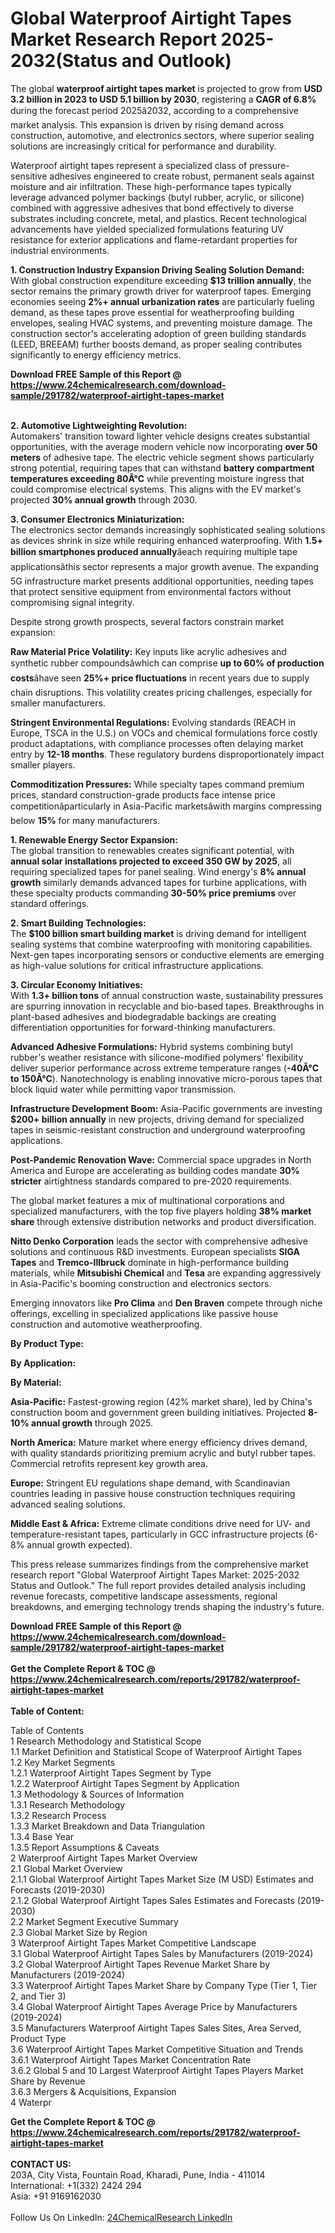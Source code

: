 <h1>Global Waterproof Airtight Tapes Market Research Report 2025-2032(Status and Outlook)</h1><p>The global <strong>waterproof airtight tapes market</strong> is projected to grow from <strong>USD 3.2 billion in 2023 to USD 5.1 billion by 2030</strong>, registering a <strong>CAGR of 6.8%</strong> during the forecast period 2025â2032, according to a comprehensive market analysis. This expansion is driven by rising demand across construction, automotive, and electronics sectors, where superior sealing solutions are increasingly critical for performance and durability.</p><p>Waterproof airtight tapes represent a specialized class of pressure-sensitive adhesives engineered to create robust, permanent seals against moisture and air infiltration. These high-performance tapes typically leverage advanced polymer backings (butyl rubber, acrylic, or silicone) combined with aggressive adhesives that bond effectively to diverse substrates including concrete, metal, and plastics. Recent technological advancements have yielded specialized formulations featuring UV resistance for exterior applications and flame-retardant properties for industrial environments.</p><p><strong>1. Construction Industry Expansion Driving Sealing Solution Demand:</strong><br>
With global construction expenditure exceeding <strong>$13 trillion annually</strong>, the sector remains the primary growth driver for waterproof tapes. Emerging economies seeing <strong>2%+ annual urbanization rates</strong> are particularly fueling demand, as these tapes prove essential for weatherproofing building envelopes, sealing HVAC systems, and preventing moisture damage. The construction sector's accelerating adoption of green building standards (LEED, BREEAM) further boosts demand, as proper sealing contributes significantly to energy efficiency metrics.</p><div><b>Download FREE Sample of this Report @ 
            <a href="https://www.24chemicalresearch.com/download-sample/291782/waterproof-airtight-tapes-market">
            https://www.24chemicalresearch.com/download-sample/291782/waterproof-airtight-tapes-market</a></b></div><br><p><strong>2. Automotive Lightweighting Revolution:</strong><br>
Automakers' transition toward lighter vehicle designs creates substantial opportunities, with the average modern vehicle now incorporating <strong>over 50 meters</strong> of adhesive tape. The electric vehicle segment shows particularly strong potential, requiring tapes that can withstand <strong>battery compartment temperatures exceeding 80Â°C</strong> while preventing moisture ingress that could compromise electrical systems. This aligns with the EV market's projected <strong>30% annual growth</strong> through 2030.</p><p><strong>3. Consumer Electronics Miniaturization:</strong><br>
The electronics sector demands increasingly sophisticated sealing solutions as devices shrink in size while requiring enhanced waterproofing. With <strong>1.5+ billion smartphones produced annually</strong>âeach requiring multiple tape applicationsâthis sector represents a major growth avenue. The expanding 5G infrastructure market presents additional opportunities, needing tapes that protect sensitive equipment from environmental factors without compromising signal integrity.</p><p>Despite strong growth prospects, several factors constrain market expansion:</p><p><strong>Raw Material Price Volatility:</strong> Key inputs like acrylic adhesives and synthetic rubber compoundsâwhich can comprise <strong>up to 60% of production costs</strong>âhave seen <strong>25%+ price fluctuations</strong> in recent years due to supply chain disruptions. This volatility creates pricing challenges, especially for smaller manufacturers.</p><p><strong>Stringent Environmental Regulations:</strong> Evolving standards (REACH in Europe, TSCA in the U.S.) on VOCs and chemical formulations force costly product adaptations, with compliance processes often delaying market entry by <strong>12-18 months</strong>. These regulatory burdens disproportionately impact smaller players.</p><p><strong>Commoditization Pressures:</strong> While specialty tapes command premium prices, standard construction-grade products face intense price competitionâparticularly in Asia-Pacific marketsâwith margins compressing below <strong>15%</strong> for many manufacturers.</p><p><strong>1. Renewable Energy Sector Expansion:</strong><br>
The global transition to renewables creates significant potential, with <strong>annual solar installations projected to exceed 350 GW by 2025</strong>, all requiring specialized tapes for panel sealing. Wind energy's <strong>8% annual growth</strong> similarly demands advanced tapes for turbine applications, with these specialty products commanding <strong>30-50% price premiums</strong> over standard offerings.</p><p><strong>2. Smart Building Technologies:</strong><br>
The <strong>$100 billion smart building market</strong> is driving demand for intelligent sealing systems that combine waterproofing with monitoring capabilities. Next-gen tapes incorporating sensors or conductive elements are emerging as high-value solutions for critical infrastructure applications.</p><p><strong>3. Circular Economy Initiatives:</strong><br>
With <strong>1.3+ billion tons</strong> of annual construction waste, sustainability pressures are spurring innovation in recyclable and bio-based tapes. Breakthroughs in plant-based adhesives and biodegradable backings are creating differentiation opportunities for forward-thinking manufacturers.</p><p><strong>Advanced Adhesive Formulations:</strong> Hybrid systems combining butyl rubber's weather resistance with silicone-modified polymers' flexibility deliver superior performance across extreme temperature ranges (<strong>-40Â°C to 150Â°C</strong>). Nanotechnology is enabling innovative micro-porous tapes that block liquid water while permitting vapor transmission.</p><p><strong>Infrastructure Development Boom:</strong> Asia-Pacific governments are investing <strong>$200+ billion annually</strong> in new projects, driving demand for specialized tapes in seismic-resistant construction and underground waterproofing applications.</p><p><strong>Post-Pandemic Renovation Wave:</strong> Commercial space upgrades in North America and Europe are accelerating as building codes mandate <strong>30% stricter</strong> airtightness standards compared to pre-2020 requirements.</p><p>The global market features a mix of multinational corporations and specialized manufacturers, with the top five players holding <strong>38% market share</strong> through extensive distribution networks and product diversification.</p><p><strong>Nitto Denko Corporation</strong> leads the sector with comprehensive adhesive solutions and continuous R&amp;D investments. European specialists <strong>SIGA Tapes</strong> and <strong>Tremco-Illbruck</strong> dominate in high-performance building materials, while <strong>Mitsubishi Chemical</strong> and <strong>Tesa</strong> are expanding aggressively in Asia-Pacific's booming construction and electronics sectors.</p><p>Emerging innovators like <strong>Pro Clima</strong> and <strong>Den Braven</strong> compete through niche offerings, excelling in specialized applications like passive house construction and automotive weatherproofing.</p><p><strong>By Product Type:</strong></p><p><strong>By Application:</strong></p><p><strong>By Material:</strong></p><p><strong>Asia-Pacific:</strong> Fastest-growing region (42% market share), led by China's construction boom and government green building initiatives. Projected <strong>8-10% annual growth</strong> through 2025.</p><p><strong>North America:</strong> Mature market where energy efficiency drives demand, with quality standards prioritizing premium acrylic and butyl rubber tapes. Commercial retrofits represent key growth area.</p><p><strong>Europe:</strong> Stringent EU regulations shape demand, with Scandinavian countries leading in passive house construction techniques requiring advanced sealing solutions.</p><p><strong>Middle East &amp; Africa:</strong> Extreme climate conditions drive need for UV- and temperature-resistant tapes, particularly in GCC infrastructure projects (6-8% annual growth expected).</p><p>This press release summarizes findings from the comprehensive market research report "Global Waterproof Airtight Tapes Market: 2025-2032 Status and Outlook." The full report provides detailed analysis including revenue forecasts, competitive landscape assessments, regional breakdowns, and emerging technology trends shaping the industry's future.</p><div><b>Download FREE Sample of this Report @ 
            <a href="https://www.24chemicalresearch.com/download-sample/291782/waterproof-airtight-tapes-market">
            https://www.24chemicalresearch.com/download-sample/291782/waterproof-airtight-tapes-market</a></b></div><br><div><b>Get the Complete Report & TOC @ 
            <a href="https://www.24chemicalresearch.com/reports/291782/waterproof-airtight-tapes-market">
            https://www.24chemicalresearch.com/reports/291782/waterproof-airtight-tapes-market</a></b></div><br>
            <b>Table of Content:</b><p>Table of Contents<br />
1 Research Methodology and Statistical Scope<br />
1.1 Market Definition and Statistical Scope of Waterproof Airtight Tapes<br />
1.2 Key Market Segments<br />
1.2.1 Waterproof Airtight Tapes Segment by Type<br />
1.2.2 Waterproof Airtight Tapes Segment by Application<br />
1.3 Methodology & Sources of Information<br />
1.3.1 Research Methodology<br />
1.3.2 Research Process<br />
1.3.3 Market Breakdown and Data Triangulation<br />
1.3.4 Base Year<br />
1.3.5 Report Assumptions & Caveats<br />
2 Waterproof Airtight Tapes Market Overview<br />
2.1 Global Market Overview<br />
2.1.1 Global Waterproof Airtight Tapes Market Size (M USD) Estimates and Forecasts (2019-2030)<br />
2.1.2 Global Waterproof Airtight Tapes Sales Estimates and Forecasts (2019-2030)<br />
2.2 Market Segment Executive Summary<br />
2.3 Global Market Size by Region<br />
3 Waterproof Airtight Tapes Market Competitive Landscape<br />
3.1 Global Waterproof Airtight Tapes Sales by Manufacturers (2019-2024)<br />
3.2 Global Waterproof Airtight Tapes Revenue Market Share by Manufacturers (2019-2024)<br />
3.3 Waterproof Airtight Tapes Market Share by Company Type (Tier 1, Tier 2, and Tier 3)<br />
3.4 Global Waterproof Airtight Tapes Average Price by Manufacturers (2019-2024)<br />
3.5 Manufacturers Waterproof Airtight Tapes Sales Sites, Area Served, Product Type<br />
3.6 Waterproof Airtight Tapes Market Competitive Situation and Trends<br />
3.6.1 Waterproof Airtight Tapes Market Concentration Rate<br />
3.6.2 Global 5 and 10 Largest Waterproof Airtight Tapes Players Market Share by Revenue<br />
3.6.3 Mergers & Acquisitions, Expansion<br />
4 Waterpr</p><div><b>Get the Complete Report & TOC @ 
            <a href="https://www.24chemicalresearch.com/reports/291782/waterproof-airtight-tapes-market">
            https://www.24chemicalresearch.com/reports/291782/waterproof-airtight-tapes-market</a></b></div><br><b>CONTACT US:</b><br>
            203A, City Vista, Fountain Road, Kharadi, Pune, India - 411014<br>
            International: +1(332) 2424 294<br>
            Asia: +91 9169162030 <br><br>
            Follow Us On LinkedIn: <a href="https://www.linkedin.com/company/24chemicalresearch/">24ChemicalResearch LinkedIn</a>